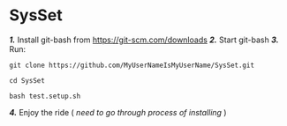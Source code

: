 # SysSet

___1.___ Install git-bash from https://git-scm.com/downloads
___2.___ Start git-bash
___3.___ Run: 

    git clone https://github.com/MyUserNameIsMyUserName/SysSet.git

    cd SysSet

    bash test.setup.sh

___4.___ Enjoy the ride ( _need to go through process of installing_ )